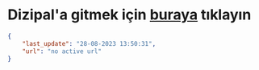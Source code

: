 # Dizipal'a gitmek için [buraya](None) tıklayın
        
```json
{
    "last_update": "28-08-2023 13:50:31",
    "url": "no active url"
}
```